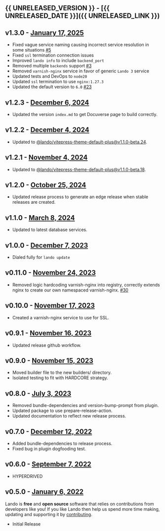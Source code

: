 ## {{ UNRELEASED_VERSION }} - [{{ UNRELEASED_DATE }}]({{ UNRELEASED_LINK }})

## v1.3.0 - [January 17, 2025](https://github.com/lando/varnish/releases/tag/v1.3.0)

* Fixed vague service naming causing incorrect service resolution in some situations [#5](https://github.com/lando/varnish/issues/5)
* Fixed `ssl` termination connection issues
* Improved `lando info` to include `backend_port`
* Removed multiple `backends` support [#3](https://github.com/lando/varnish/issues/3)
* Removed `varnish-nginx` service in favor of generic `Lando 3` service
* Updated tests and DevOps to `node20`
* Updated `ssl` termination to use `nginx:1.27.3`
* Updated the default version to `6.0` [#23](https://github.com/lando/varnish/issues/23)

## v1.2.3 - [December 6, 2024](https://github.com/lando/varnish/releases/tag/v1.2.3)

* Updated the version `index.md` to get Docuverse page to build correctly.

## v1.2.2 - [December 4, 2024](https://github.com/lando/varnish/releases/tag/v1.2.2)

* Updated to [@lando/vitepress-theme-default-plus@v1.1.0-beta.24](https://github.com/lando/vitepress-theme-default-plus/releases/tag/v1.1.0-beta.24).

## v1.2.1 - [November 4, 2024](https://github.com/lando/varnish/releases/tag/v1.2.1)

* Updated to [@lando/vitepress-theme-default-plus@v1.1.0-beta.18](https://github.com/lando/vitepress-theme-default-plus/releases/tag/v1.1.0-beta.18).

## v1.2.0 - [October 25, 2024](https://github.com/lando/varnish/releases/tag/v1.2.0)

* Updated release process to generate an edge release when stable releases are created.

## v1.1.0 - [March 8, 2024](https://github.com/lando/varnish/releases/tag/v1.1.0)

* Updated to latest database services.

## v1.0.0 - [December 7, 2023](https://github.com/lando/varnish/releases/tag/v1.0.0)

* Dialed fully for `lando update`

## v0.11.0 - [November 24, 2023](https://github.com/lando/varnish/releases/tag/v0.11.0)

* Removed logic hardcoding varnish-nginx into registry, correctly extends nginx to create our own namespaced varnish-nginx. [#30](https://github.com/lando/varnish/pull/30)

## v0.10.0 - [November 17, 2023](https://github.com/lando/varnish/releases/tag/v0.10.0)

* Created a varnish-nginx service to use for SSL.

## v0.9.1 - [November 16, 2023](https://github.com/lando/varnish/releases/tag/v0.9.1)

* Updated release github workflow.

## v0.9.0 - [November 15, 2023](https://github.com/lando/varnish/releases/tag/v0.9.0)

* Moved builder file to the new builders/ directory.
* Isolated testing to fit with HARDCORE strategy.

## v0.8.0 - [July 3, 2023](https://github.com/lando/varnish/releases/tag/v0.8.0)

* Removed bundle-dependencies and version-bump-prompt from plugin.
* Updated package to use prepare-release-action.
* Updated documentation to reflect new release process.

## v0.7.0 - [December 12, 2022](https://github.com/lando/varnish/releases/tag/v0.7.0)

* Added bundle-dependencies to release process.
* Fixed bug in plugin dogfooding test.

## v0.6.0 - [September 7, 2022](https://github.com/lando/varnish/releases/tag/v0.6.0)

* HYPERDRIVED

## v0.5.0 - [January 6, 2022](https://github.com/lando/varnish/releases/tag/v0.5.0)

Lando is **free** and **open source** software that relies on contributions from developers like you! If you like Lando then help us spend more time making, updating and supporting it by [contributing](https://github.com/sponsors/lando).

* Initial Release
